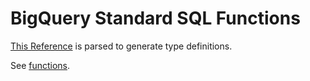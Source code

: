 # BigQuery Standard SQL Functions

[This Reference](https://cloud.google.com/bigquery/docs/reference/standard-sql/functions-and-operators) is parsed to generate type definitions.

See [functions](./output/functions.json).
